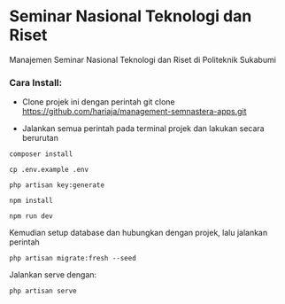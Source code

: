 # Seminar Nasional Teknologi dan Riset
Manajemen Seminar Nasional Teknologi dan Riset di Politeknik Sukabumi

### Cara Install:
- Clone projek ini dengan perintah git clone https://github.com/hariaja/management-semnastera-apps.git
* Jalankan semua perintah pada terminal projek dan lakukan secara berurutan

```
composer install
```

```
cp .env.example .env
```

```
php artisan key:generate
```

```
npm install
```

```
npm run dev
```

Kemudian setup database dan hubungkan dengan projek, lalu jalankan perintah
```
php artisan migrate:fresh --seed
```
Jalankan serve dengan:
```
php artisan serve
```